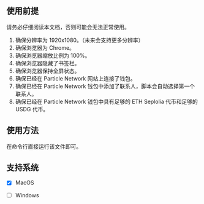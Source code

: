 ## 使用前提

请务必仔细阅读本文档，否则可能会无法正常使用。

1. 确保分辨率为 1920x1080。（未来会支持更多分辨率）
2. 确保浏览器为 Chrome。
3. 确保浏览器缩放比例为 100%。
4. 确保浏览器隐藏了书签栏。
5. 确保浏览器保持全屏状态。
6. 确保已经在 Particle Network 网站上连接了钱包。
7. 确保已经在 Particle Network 钱包中添加了联系人，脚本会自动选择第一个联系人。
8. 确保已经在 Particle Network 钱包中具有足够的 ETH Seplolia 代币和足够的 USDG 代币。

## 使用方法

在命令行直接运行该文件即可。

## 支持系统

- [x] MacOS

- [ ] Windows
